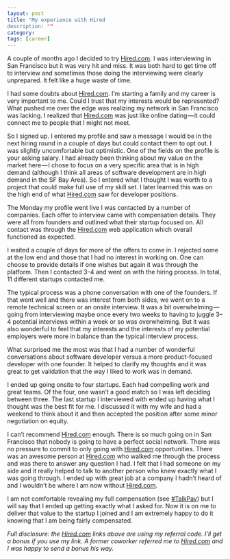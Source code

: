 ```yaml
---
layout: post
title: "My experience with Hired
description: ""
category: 
tags: [career]
---
```


A couple of months ago I decided to try [Hired.com](http://join.hired.com/x/XfELvW). I was interviewing in San Francisco but it was very hit and miss. It was both hard to get time off to interview and sometimes those doing the interviewing were clearly unprepared. It felt like a huge waste of time.

I had some doubts about [Hired.com](http://join.hired.com/x/XfELvW). I’m starting a family and my career is very important to me. Could I trust that my interests would be represented? What pushed me over the edge was realizing my network in San Francisco was lacking. I realized that [Hired.com](http://join.hired.com/x/XfELvW) was just like online dating — it could connect me to people that I might not meet.

So I signed up. I entered my profile and saw a message I would be in the next hiring round in a couple of days but could contact them to opt out. I was slightly uncomfortable but optimistic. One of the fields on the profile is your asking salary. I had already been thinking about my value on the market here — I chose to focus on a very specific area that is in high demand (although I think all areas of software development are in high demand in the SF Bay Area). So I entered what I thought I was worth to a project that could make full use of my skill set. I later learned this was on the high end of what [Hired.com](http://join.hired.com/x/XfELvW) saw for developer positions.

The Monday my profile went live I was contacted by a number of companies. Each offer to interview came with compensation details. They were all from founders and outlined what their startup focused on. All contact was through the [Hired.com](http://join.hired.com/x/XfELvW) web application which overall functioned as expected.

I waited a couple of days for more of the offers to come in. I rejected some at the low end and those that I had no interest in working on. One can choose to provide details if one wishes but again it was through the platform. Then I contacted 3–4 and went on with the hiring process. In total, 11 different startups contacted me.

The typical process was a phone conversation with one of the founders. If that went well and there was interest from both sides, we went on to a remote technical screen or an onsite interview. It was a bit overwhelming — going from interviewing maybe once every two weeks to having to juggle 3–4 potential interviews within a week or so was overwhelming. But it was also wonderful to feel that my interests and the interests of my potential employers were more in balance than the typical interview process.

What surprised me the most was that I had a number of wonderful conversations about software developer versus a more product-focused developer with one founder. It helped to clarify my thoughts and it was great to get validation that the way I liked to work was in demand.

I ended up going onsite to four startups. Each had compelling work and great teams. Of the four, one wasn’t a good match so I was left deciding between three. The last startup I interviewed with ended up having what I thought was the best fit for me. I discussed it with my wife and had a weekend to think about it and then accepted the position after some minor negotiation on equity.

I can’t recommend [Hired.com](http://join.hired.com/x/XfELvW) enough. There is so much going on in San Francisco that nobody is going to have a perfect social network. There was no pressure to commit to only going with [Hired.com](http://join.hired.com/x/XfELvW) opportunities. There was an awesome person at [Hired.com](http://join.hired.com/x/XfELvW) who walked me through the process and was there to answer any question I had. I felt that I had someone on my side and it really helped to talk to another person who knew exactly what I was going through. I ended up with great job at a company I hadn’t heard of and I wouldn’t be where I am now without [Hired.com](http://join.hired.com/x/XfELvW).

I am not comfortable revealing my full compensation (see [#TalkPay](https://twitter.com/search?q=%23talkpay)) but I will say that I ended up getting exactly what I asked for. Now it is on me to deliver that value to the startup I joined and I am extremely happy to do it knowing that I am being fairly compensated.

*Full disclosure: the [Hired.com](http://join.hired.com/x/XfELvW) links above are using my referral code. I’ll get a bonus if you use my link. A former coworker referred me to [Hired.com](http://join.hired.com/x/XfELvW) and I was happy to send a bonus his way.*
